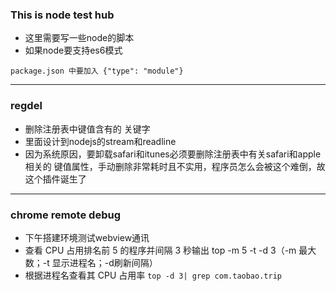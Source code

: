 ### This is node test hub
* 这里需要写一些node的脚本
* 如果node要支持es6模式
```
package.json 中要加入 {"type": "module"}
```

---

### regdel
* 删除注册表中键值含有的 关键字
* 里面设计到nodejs的stream和readline
* 因为系统原因，要卸载safari和itunes必须要删除注册表中有关safari和apple相关的
键值属性，手动删除非常耗时且不实用，程序员怎么会被这个难倒，故这个插件诞生了

---

### chrome remote debug
* 下午搭建环境测试webview通讯
* 查看 CPU 占用排名前 5 的程序并间隔 3 秒输出 top -m 5 -t -d 3（-m 最大数；-t 显示进程名；-d刷新间隔）
* 根据进程名查看其 CPU 占用率 `top -d 3| grep com.taobao.trip`
